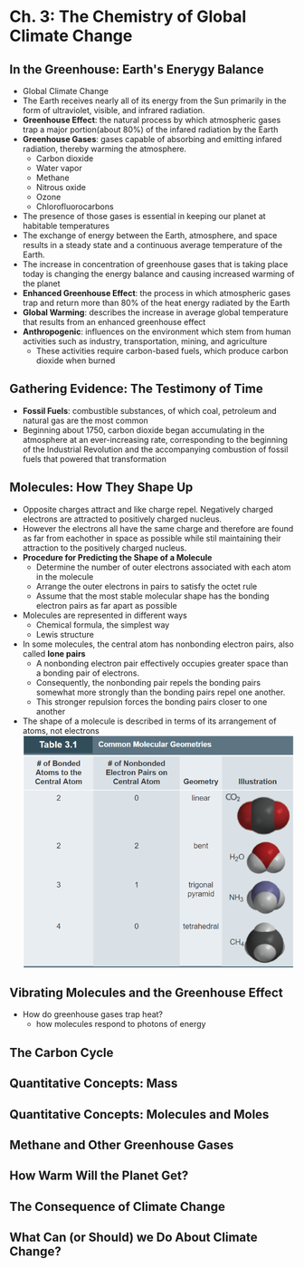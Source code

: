 # **Ch. 3: The Chemistry of Global Climate Change**
## **In the Greenhouse: Earth's Enerygy Balance**
- Global Climate Change
- The Earth receives nearly all of its energy from the Sun primarily in the form of ultraviolet, visible, and infrared radiation.
- **Greenhouse Effect**: the natural process by which atmospheric gases trap a major portion(about 80%) of the infared radiation by the Earth
- **Greenhouse Gases**: gases capable of absorbing and emitting infared radiation, thereby warming the atmosphere.
  - Carbon dioxide
  - Water vapor
  - Methane
  - Nitrous oxide
  - Ozone
  - Chlorofluorocarbons
- The presence of those gases is essential in keeping our planet at habitable temperatures
- The exchange of energy between the Earth, atmosphere, and space results in a steady state and a continuous average temperature of the Earth. 
- The increase in concentration of greenhouse gases that is taking place today is changing the energy balance and causing increased warming of the planet
- **Enhanced Greenhouse Effect**: the process in which atmospheric gases trap and return more than 80% of the heat energy radiated by the Earth
- **Global Warming**: describes the increase in average global temperature that results from an enhanced greenhouse effect
- **Anthropogenic**: influences on the environment which stem from human activities such as industry, transportation, mining, and agriculture
  - These activities require carbon-based fuels, which produce carbon dioxide when burned
## **Gathering Evidence: The Testimony of Time**
- **Fossil Fuels**: combustible substances, of which coal, petroleum and natural gas are the most common
- Beginning about 1750, carbon dioxide began accumulating in the atmosphere at an ever-increasing rate, corresponding to the beginning of the Industrial Revolution and the accompanying combustion of fossil fuels that powered that transformation
## **Molecules: How They Shape Up**
- Opposite charges attract and like charge repel. Negatively charged electrons are attracted to positively charged nucleus. 
- However the electrons all have the same charge and therefore are found as far from eachother in space as possible while stil maintaining their attraction to the positively charged nucleus.
- **Procedure for Predicting the Shape of a Molecule**
  - Determine the number of outer electrons associated with each atom in the molecule
  - Arrange the outer electrons in pairs to satisfy the octet rule
  - Assume that the most stable molecular shape has the bonding electron pairs as far apart as possible
- Molecules are represented in different ways
  - Chemical formula, the simplest way
  - Lewis structure
- In some molecules, the central atom has nonbonding electron pairs, also called **lone pairs**
  - A nonbonding electron pair effectively occupies greater space than a bonding pair of electrons. 
  - Consequently, the nonbonding pair repels the bonding pairs somewhat more strongly than the bonding pairs repel one another.
  - This stronger repulsion forces the bonding pairs closer to one another
- The shape of a molecule is described in terms of its arrangement of atoms, not electrons
![](images/table3-1.png)
## **Vibrating Molecules and the Greenhouse Effect**
- How do greenhouse gases trap heat?
  - how molecules respond to photons of energy
## **The Carbon Cycle**
## **Quantitative Concepts: Mass**
## **Quantitative Concepts: Molecules and Moles**
## **Methane and Other Greenhouse Gases**
## **How Warm Will the Planet Get?**
## **The Consequence of Climate Change**
## **What Can (or Should) we Do About Climate Change?**
